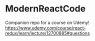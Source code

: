 # ModernReactCode

Companion repo for a course on Udemy!
https://www.udemy.com/course/react-redux/learn/lecture/12700885#questions

